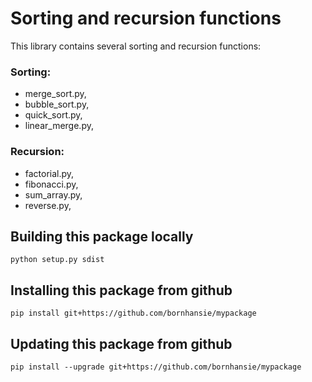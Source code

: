 # Sorting and recursion functions
This library contains several sorting and recursion functions:

### Sorting:
- merge_sort.py,
- bubble_sort.py,
- quick_sort.py,
- linear_merge.py,

### Recursion:
- factorial.py,
- fibonacci.py,
- sum_array.py,
- reverse.py,

## Building this package locally
`python setup.py sdist`

## Installing this package from github
`pip install git+https://github.com/bornhansie/mypackage`

## Updating this package from github

`pip install --upgrade git+https://github.com/bornhansie/mypackage`
